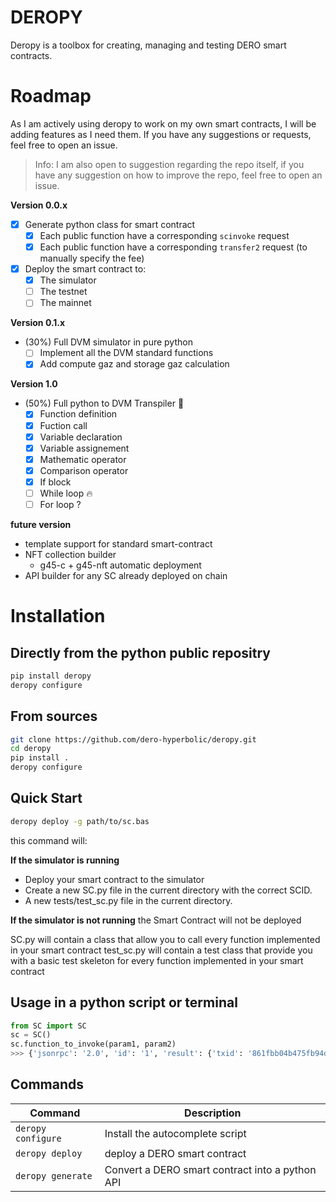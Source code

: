 # DEROPY

Deropy is a toolbox for creating, managing and testing DERO smart contracts.

# Roadmap

As I am actively using deropy to work on my own smart contracts, I will be adding features as I need them. If you have any suggestions or requests, feel free to open an issue.

> Info: I am also open to suggestion regarding the repo itself, if you have any suggestion on how to improve the repo, feel free to open an issue.

**Version 0.0.x**
- [x] Generate python class for smart contract
  - [x] Each public function have a corresponding `scinvoke` request
  - [x] Each public function have a corresponding `transfer2` request (to manually specify the fee)

- [x] Deploy the smart contract to:
  - [x] The simulator
  - [ ] The testnet
  - [ ] The mainnet

**Version 0.1.x**
- (30%) Full DVM simulator in pure python
  - [ ] Implement all the DVM standard functions
  - [x] Add compute gaz and storage gaz calculation

**Version 1.0**
- (50%) Full python to DVM Transpiler :rocket:
  - [x] Function definition
  - [x] Fuction call
  - [x] Variable declaration
  - [x] Variable assignement
  - [x] Mathematic operator
  - [x] Comparison operator
  - [x] If block
  - [ ] While loop :fire:
  - [ ] For loop ?

**future version**
- template support for standard smart-contract
- NFT collection builder
  - g45-c + g45-nft automatic deployment 
- API builder for any SC already deployed on chain

# Installation

## Directly from the python public repositry
```bash
pip install deropy
deropy configure 
```

## From sources
```bash
git clone https://github.com/dero-hyperbolic/deropy.git
cd deropy
pip install .
deropy configure
```

## Quick Start

```bash
deropy deploy -g path/to/sc.bas
```

this command will:

**If the simulator is running**
- Deploy your smart contract to the simulator
- Create a new SC.py file in the current directory with the correct SCID.
- A new tests/test_sc.py file in the current directory.

**If the simulator is not running** the Smart Contract will not be deployed

SC.py will contain a class that allow you to call every function implemented in your smart contract
test_sc.py will contain a test class that provide you with a basic test skeleton for every function implemented in your smart contract

## Usage in a python script or terminal
```python
from SC import SC
sc = SC()
sc.function_to_invoke(param1, param2)
>>> {'jsonrpc': '2.0', 'id': '1', 'result': {'txid': '861fbb04b475fb94de9ba...'}}
```

## Commands

| Command | Description |
| --- | --- |
| `deropy configure` | Install the autocomplete script |
| `deropy deploy` | deploy a DERO smart contract |
| `deropy generate` | Convert a DERO smart contract into a python API|


